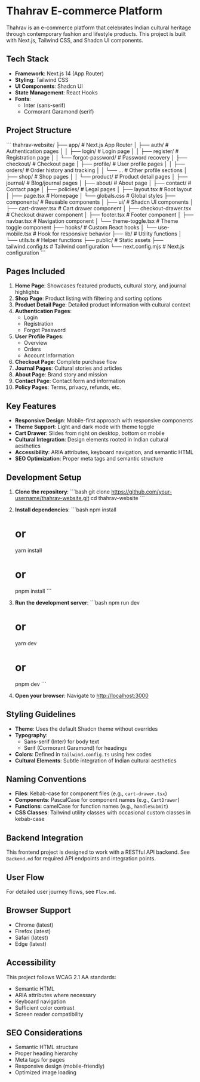 # Thahrav E-commerce Platform

Thahrav is an e-commerce platform that celebrates Indian cultural heritage through contemporary fashion and lifestyle products. This project is built with Next.js, Tailwind CSS, and Shadcn UI components.

## Tech Stack

- **Framework**: Next.js 14 (App Router)
- **Styling**: Tailwind CSS
- **UI Components**: Shadcn UI
- **State Management**: React Hooks
- **Fonts**: 
  - Inter (sans-serif)
  - Cormorant Garamond (serif)

## Project Structure

\`\`\`
thahrav-website/
├── app/                      # Next.js App Router
│   ├── auth/                 # Authentication pages
│   │   ├── login/            # Login page
│   │   ├── register/         # Registration page
│   │   └── forgot-password/  # Password recovery
│   ├── checkout/             # Checkout page
│   ├── profile/              # User profile pages
│   │   ├── orders/           # Order history and tracking
│   │   └── ...               # Other profile sections
│   ├── shop/                 # Shop pages
│   │   └── product/          # Product detail pages
│   ├── journal/              # Blog/journal pages
│   ├── about/                # About page
│   ├── contact/              # Contact page
│   ├── policies/             # Legal pages
│   ├── layout.tsx            # Root layout
│   ├── page.tsx              # Homepage
│   └── globals.css           # Global styles
├── components/               # Reusable components
│   ├── ui/                   # Shadcn UI components
│   ├── cart-drawer.tsx       # Cart drawer component
│   ├── checkout-drawer.tsx   # Checkout drawer component
│   ├── footer.tsx            # Footer component
│   ├── navbar.tsx            # Navigation component
│   └── theme-toggle.tsx      # Theme toggle component
├── hooks/                    # Custom React hooks
│   └── use-mobile.tsx        # Hook for responsive behavior
├── lib/                      # Utility functions
│   └── utils.ts              # Helper functions
├── public/                   # Static assets
├── tailwind.config.ts        # Tailwind configuration
└── next.config.mjs           # Next.js configuration
\`\`\`

## Pages Included

1. **Home Page**: Showcases featured products, cultural story, and journal highlights
2. **Shop Page**: Product listing with filtering and sorting options
3. **Product Detail Page**: Detailed product information with cultural context
4. **Authentication Pages**:
   - Login
   - Registration
   - Forgot Password
5. **User Profile Pages**:
   - Overview
   - Orders
   - Account Information
6. **Checkout Page**: Complete purchase flow
7. **Journal Pages**: Cultural stories and articles
8. **About Page**: Brand story and mission
9. **Contact Page**: Contact form and information
10. **Policy Pages**: Terms, privacy, refunds, etc.

## Key Features

- **Responsive Design**: Mobile-first approach with responsive components
- **Theme Support**: Light and dark mode with theme toggle
- **Cart Drawer**: Slides from right on desktop, bottom on mobile
- **Cultural Integration**: Design elements rooted in Indian cultural aesthetics
- **Accessibility**: ARIA attributes, keyboard navigation, and semantic HTML
- **SEO Optimization**: Proper meta tags and semantic structure

## Development Setup

1. **Clone the repository**:
   \`\`\`bash
   git clone https://github.com/your-username/thahrav-website.git
   cd thahrav-website
   \`\`\`

2. **Install dependencies**:
   \`\`\`bash
   npm install
   # or
   yarn install
   # or
   pnpm install
   \`\`\`

3. **Run the development server**:
   \`\`\`bash
   npm run dev
   # or
   yarn dev
   # or
   pnpm dev
   \`\`\`

4. **Open your browser**:
   Navigate to [http://localhost:3000](http://localhost:3000)

## Styling Guidelines

- **Theme**: Uses the default Shadcn theme without overrides
- **Typography**: 
  - Sans-serif (Inter) for body text
  - Serif (Cormorant Garamond) for headings
- **Colors**: Defined in `tailwind.config.ts` using hex codes
- **Cultural Elements**: Subtle integration of Indian cultural aesthetics

## Naming Conventions

- **Files**: Kebab-case for component files (e.g., `cart-drawer.tsx`)
- **Components**: PascalCase for component names (e.g., `CartDrawer`)
- **Functions**: camelCase for function names (e.g., `handleSubmit`)
- **CSS Classes**: Tailwind utility classes with occasional custom classes in kebab-case

## Backend Integration

This frontend project is designed to work with a RESTful API backend. See `Backend.md` for required API endpoints and integration points.

## User Flow

For detailed user journey flows, see `Flow.md`.

## Browser Support

- Chrome (latest)
- Firefox (latest)
- Safari (latest)
- Edge (latest)

## Accessibility

This project follows WCAG 2.1 AA standards:
- Semantic HTML
- ARIA attributes where necessary
- Keyboard navigation
- Sufficient color contrast
- Screen reader compatibility

## SEO Considerations

- Semantic HTML structure
- Proper heading hierarchy
- Meta tags for pages
- Responsive design (mobile-friendly)
- Optimized image loading
